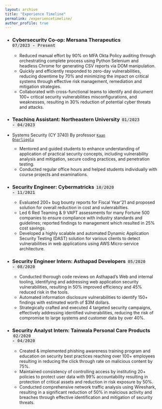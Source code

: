 ```yaml
---
layout: archive
title: "Experience Timeline"
permalink: /experiencetimeline/
author_profile: true
---
```


- ### Cybersecurity Co-op: Mersana Therapeutics     <code><span style="background-color: #f0f0f0; padding: 3px 3px; border-radius: 3px; font-weight: bold; color: #555;"> 07/2023 - Present</span></code>
    - Reduced manual effort by 90% on MFA Okta Policy auditing through orchestrating complete process using Python Selenium and headless Chrome for generating CSV reports via DOM manipulation.
    - Quickly and efficiently responded to zero-day vulnerabilities, reducing downtime by 70% and minimizing the impact on critical systems through effective risk management, remediation and mitigation strategies.
    - Collaborated with cross-functional teams to identify and document 100+ critical security vulnerabilities misconfigurations, and weaknesses, resulting in 30% reduction of potential cyber threats and attacks.

- ### Teaching Assistant: Northeastern University      <code><span style="background-color: #f0f0f0; padding: 3px 3px; border-radius: 3px; font-weight: bold; color: #555;">01/2023 - 04/2023</span></code>
 - Systems Security (CY 3740) By professor <code><a href="https://www.onarlioglu.com/">Kaan Onarlioglu</a></code>
    - Mentored and guided students to enhance understanding of application of practical security concepts, including vulnerability analysis and mitigation, secure coding practices, and penetration testing.
    - Conducted regular office hours and helped students individually with course projects and examinations.

- ### Security Engineer: Cybermatricks      <code><span style="background-color: #f0f0f0; padding: 3px 3px; border-radius: 3px; font-weight: bold; color: #555;">10/2020 - 11/2021</span></code>
    - Evaluated 200+ bug bounty reports for Fiscal Year'21 and proposed solution for overall reduction in cost and vulenrabilties.
    - Led 6 Red Teaming & 9 VAPT assessments for many Fortune 500 companies to ensure compliance with industry standards and guidelines; reported findings to management which resulted in 25% cost savings.
    - Developed a highly scalable and automated Dynamic Application Security Testing (DAST) solution for various clients to detect vulnerabilities in web applications using AWS Micro-service architecture.

- ### Security Engineer Intern: Asthapad Developers     <code><span style="background-color: #f0f0f0; padding: 3px 3px; border-radius: 3px; font-weight: bold; color: #555;">05/2020 - 08/2020</span></code>
    - Conducted thorough code reviews on Asthapad’s Web and internal tooling, identifying and addressing web application security vulnerabilities, resulting in 50% improved efficiency and 45% reduced risk in the tools.
    - Automated information disclosure vulnerabilities to identify 150+ findings with estimated worth of $3M dollars.
    - Strategically crafted and executed 4 targeted security campaigns, effectively addressing identified vulnerabilities, reducing the risk of compromise to large systems and customer data by over 40%.

- ### Security Analyst Intern: Tainwala Personal Care Products      <code><span style="background-color: #f0f0f0; padding: 3px 3px; border-radius: 3px; font-weight: bold; color: #555;">02/2020 - 04/2020</span></code>
    - Created & implemented phishing awareness training program and education on security best practices reaching over 100+ employees resulting in reducing the click through rate on malicious content by 75%.
    - Maintained consistency of controlling access by instituting 20+ policies to protect user data with 99% accountability resulting in protection of critical assets and reduction in risk exposure by 50%.
    - Conducted comprehensive network traffic analysis using Wireshark, resulting in a significant reduction of 50% in malicious activity and breaches through effective identification and mitigation of security threats.
